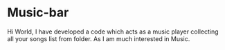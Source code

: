 # Music-bar
Hi World, I have developed a code which acts as a music player collecting all your songs list from folder. 
As I am much interested in Music.
